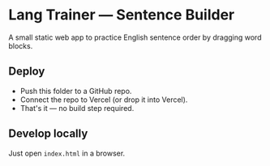 # Lang Trainer — Sentence Builder

A small static web app to practice English sentence order by dragging word blocks.

## Deploy
- Push this folder to a GitHub repo.
- Connect the repo to Vercel (or drop it into Vercel).
- That's it — no build step required.

## Develop locally
Just open `index.html` in a browser.
